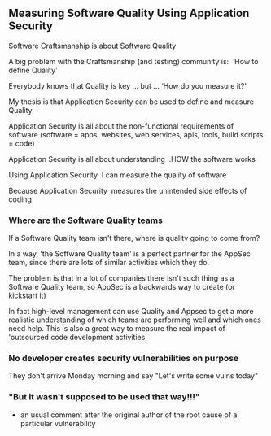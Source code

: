 ## Measuring Software Quality Using Application Security

Software Craftsmanship is about Software Quality

A big problem with the Craftsmanship (and testing) community is:  ‘How to define Quality'

Everybody knows that Quality is key … but … ‘How do you measure it?'

My thesis is that Application Security can be used to define and measure Quality

Application Security is all about the non-functional requirements of software (software = apps, websites, web services, apis, tools, build scripts = code)

Application Security is all about understanding  .HOW the software works

Using Application Security  I can measure the quality of software

Because Application Security  measures the unintended side effects of coding


### Where are the Software Quality teams

If a Software Quality team isn't there, where is quality going to come from?

In a way, 'the Software Quality team' is a perfect partner for the AppSec team, since there are lots of similar activities which they do.

The problem is that in a lot of companies there isn't such thing as a Software Quality team, so AppSec is a backwards way to create (or kickstart it)

In fact high-level management can use Quality and Appsec to get a more realistic understanding of which teams are performing well and which ones need help. This is also a great way to measure the real impact of 'outsourced code development activities'

### No developer creates security vulnerabilities on purpose

They don't arrive Monday morning and say "Let's write some vulns today"

### "But it wasn't supposed to be used that way!!!"

- an usual comment after the original author of the root cause of a particular vulnerability
